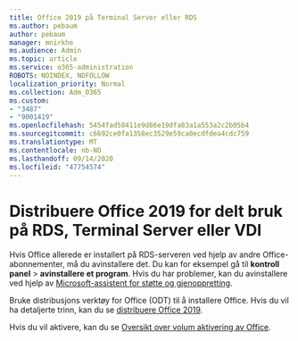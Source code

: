 ```yaml
---
title: Office 2019 på Terminal Server eller RDS
ms.author: pebaum
author: pebaum
manager: mnirkhe
ms.audience: Admin
ms.topic: article
ms.service: o365-administration
ROBOTS: NOINDEX, NOFOLLOW
localization_priority: Normal
ms.collection: Adm_O365
ms.custom:
- "3487"
- "9001419"
ms.openlocfilehash: 5454fad58411e9d86e19dfa83a1a553a2c2b05b4
ms.sourcegitcommit: c6692ce0fa1358ec3529e59ca0ecdfdea4cdc759
ms.translationtype: MT
ms.contentlocale: nb-NO
ms.lasthandoff: 09/14/2020
ms.locfileid: "47754574"
---
```

# <a name="deploying-office-2019-for-shared-use-on-rds-terminal-server-or-vdi"></a>Distribuere Office 2019 for delt bruk på RDS, Terminal Server eller VDI

Hvis Office allerede er installert på RDS-serveren ved hjelp av andre Office-abonnementer, må du avinstallere det. Du kan for eksempel gå til **kontroll panel**  >  **avinstallere et program**. Hvis du har problemer, kan du avinstallere ved hjelp av [Microsoft-assistent for støtte og gjenoppretting](https://aka.ms/SARA-OfficeUninstall-Alchemy). 

Bruke distribusjons verktøy for Office (ODT) til å installere Office. Hvis du vil ha detaljerte trinn, kan du se [distribuere Office 2019](https://docs.microsoft.com/deployoffice/office2019/deploy).

Hvis du vil aktivere, kan du se [Oversikt over volum aktivering av Office](https://docs.microsoft.com/deployoffice/vlactivation/plan-volume-activation-of-office).